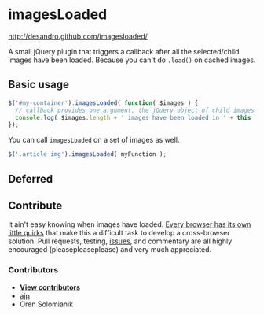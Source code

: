 # imagesLoaded

http://desandro.github.com/imagesloaded/

A small jQuery plugin that triggers a callback after all the selected/child images have been loaded. Because you can't do `.load()` on cached images.

## Basic usage

```js
$('#my-container').imagesLoaded( function( $images ) {
  // callback provides one argument, the jQuery object of child images
  console.log( $images.length + ' images have been loaded in ' + this )
});
```

You can call `imagesLoaded` on a set of images as well.

```js
$('.article img').imagesLoaded( myFunction );
```

## Deferred

## Contribute

It ain't easy knowing when images have loaded. [Every browser has its own little quirks](https://github.com/desandro/imagesloaded/wiki/Browser-quirks) that make this a difficult task to develop a cross-browser solution. Pull requests, testing, [issues](https://github.com/desandro/imagesloaded/issues), and commentary are all highly encouraged (pleasepleaseplease) and very much appreciated.

### Contributors

+ [**View contributors**](https://github.com/desandro/imagesloaded/contributors)
+ [ajp](http://groups.google.com/group/jquery-dev/browse_thread/thread/eee6ab7b2da50e1f)
+ Oren Solomianik

